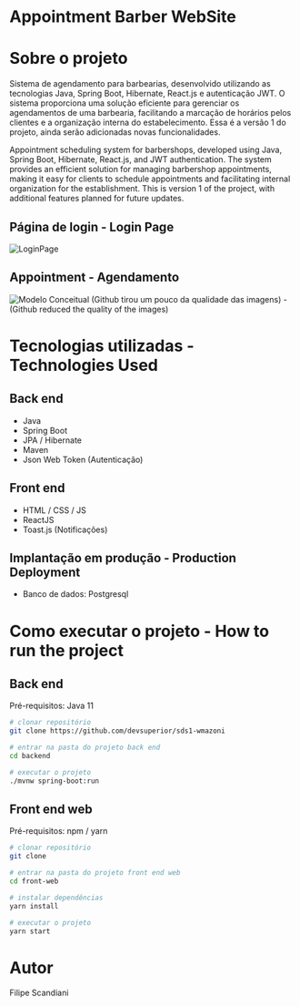 # Appointment Barber WebSite
 
# Sobre o projeto



Sistema de agendamento para barbearias, desenvolvido utilizando as tecnologias Java, Spring Boot, Hibernate, React.js e autenticação JWT. O sistema proporciona uma solução eficiente para gerenciar os agendamentos de uma barbearia, facilitando a marcação de horários pelos clientes e a organização interna do estabelecimento. Essa é a versão 1 do projeto, ainda serão adicionadas novas funcionalidades. 

Appointment scheduling system for barbershops, developed using Java, Spring Boot, Hibernate, React.js, and JWT authentication. The system provides an efficient solution for managing barbershop appointments, making it easy for clients to schedule appointments and facilitating internal organization for the establishment. This is version 1 of the project, with additional features planned for future updates.

## Página de login - Login Page
![LoginPage](https://github.com/Scandianx/appointment-barber-website2/blob/main/assets/Sem%20t%C3%ADtulo.gif)

## Appointment - Agendamento
![Modelo Conceitual](https://github.com/Scandianx/appointment-barber-website2/blob/main/assets/Sem%20t%C3%ADtulo2.gif)
(Github tirou um pouco da qualidade das imagens) - (Github reduced the quality of the images)


# Tecnologias utilizadas - Technologies Used
## Back end
- Java
- Spring Boot
- JPA / Hibernate
- Maven
- Json Web Token (Autenticação)
## Front end
- HTML / CSS / JS 
- ReactJS
- Toast.js (Notificações)
  
  
## Implantação em produção - Production Deployment
- Banco de dados: Postgresql

# Como executar o projeto - How to run the project 

## Back end
Pré-requisitos: Java 11

```bash
# clonar repositório
git clone https://github.com/devsuperior/sds1-wmazoni

# entrar na pasta do projeto back end
cd backend

# executar o projeto
./mvnw spring-boot:run
```

## Front end web
Pré-requisitos: npm / yarn

```bash
# clonar repositório
git clone 

# entrar na pasta do projeto front end web
cd front-web

# instalar dependências
yarn install

# executar o projeto
yarn start
```

# Autor

Filipe Scandiani 



